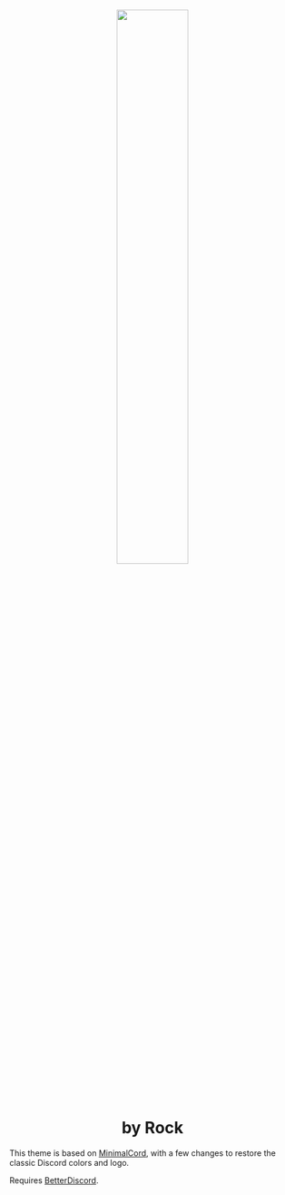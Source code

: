 # <center><img src="https://github.com/RockESV/Eris/blob/main/Resources/Eris%20Wordmark.svg" width="50%" height="50%"><br>by Rock</center>

This theme is based on [MinimalCord](https://github.com/DiscordStyles/MinimalCord), with a few changes to restore the classic Discord colors and logo.

Requires [BetterDiscord](https://betterdiscord.app/).
